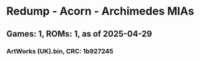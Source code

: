 # Redump - Acorn - Archimedes MIAs
## Games: 1, ROMs: 1, as of 2025-04-29

### ArtWorks (UK).bin, CRC: 1b927245
